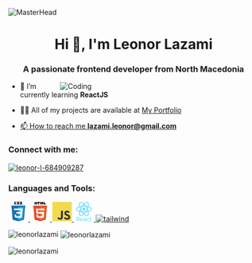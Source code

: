 ![MasterHead](https://miro.medium.com/v2/resize:fit:1400/0*EitUXT-pqbaQSCTt.gif)
<h1 align="center">Hi 👋, I'm Leonor Lazami</h1>
<h3 align="center">A passionate frontend developer from North Macedonia</h3>
<img align="right" alt="Coding" width="400" src="https://camo.githubusercontent.com/a4c584bce1c41271485d28f92aaf9f581b3c88b68ca723b6edfd58b4ba988c2b/68747470733a2f2f63646e2e6472696262626c652e636f6d2f75736572732f313138373833362f73637265656e73686f74732f363533393432392f70726f6772616d65722e676966">



- 🌱 I’m currently learning **ReactJS**
  
- 👨‍💻 All of my projects are available at <a href= 'https://my-portfolio-ettk.vercel.app/](https://my-portfolio-ettk.vercel.app/' /> My Portfolio

- 📫 How to reach me **lazami.leonor@gmail.com**

<h3 align="left">Connect with me:</h3>
<p align="left">
<a href="https://linkedin.com/in/leonor-l-684909287" target="blank"><img align="center" src="https://raw.githubusercontent.com/rahuldkjain/github-profile-readme-generator/master/src/images/icons/Social/linked-in-alt.svg" alt="leonor-l-684909287" height="30" width="40" /></a>
</p>

<h3 align="left">Languages and Tools:</h3>
<p align="left"> <a href="https://www.w3schools.com/css/" target="_blank" rel="noreferrer"> <img src="https://raw.githubusercontent.com/devicons/devicon/master/icons/css3/css3-original-wordmark.svg" alt="css3" width="40" height="40"/> </a> <a href="https://www.w3.org/html/" target="_blank" rel="noreferrer"> <img src="https://raw.githubusercontent.com/devicons/devicon/master/icons/html5/html5-original-wordmark.svg" alt="html5" width="40" height="40"/> </a> <a href="https://developer.mozilla.org/en-US/docs/Web/JavaScript" target="_blank" rel="noreferrer"> <img src="https://raw.githubusercontent.com/devicons/devicon/master/icons/javascript/javascript-original.svg" alt="javascript" width="40" height="40"/> </a> <a href="https://reactjs.org/" target="_blank" rel="noreferrer"> <img src="https://raw.githubusercontent.com/devicons/devicon/master/icons/react/react-original-wordmark.svg" alt="react" width="40" height="40"/> </a> <a href="https://tailwindcss.com/" target="_blank" rel="noreferrer"> <img src="https://www.vectorlogo.zone/logos/tailwindcss/tailwindcss-icon.svg" alt="tailwind" width="40" height="40"/> </a> </p>

<p><img align="left" src="https://github-readme-stats.vercel.app/api/top-langs?username=leonorlazami&show_icons=true&locale=en&layout=compact" alt="leonorlazami" /></p>

<p>&nbsp;<img align="center" src="https://github-readme-stats.vercel.app/api?username=leonorlazami&show_icons=true&locale=en" alt="leonorlazami" /></p>

<p><img align="center" src="https://github-readme-streak-stats.herokuapp.com/?user=leonorlazami&" alt="leonorlazami" /></p>
